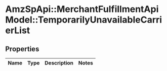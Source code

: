 # AmzSpApi::MerchantFulfillmentApiModel::TemporarilyUnavailableCarrierList

## Properties
Name | Type | Description | Notes
------------ | ------------- | ------------- | -------------

